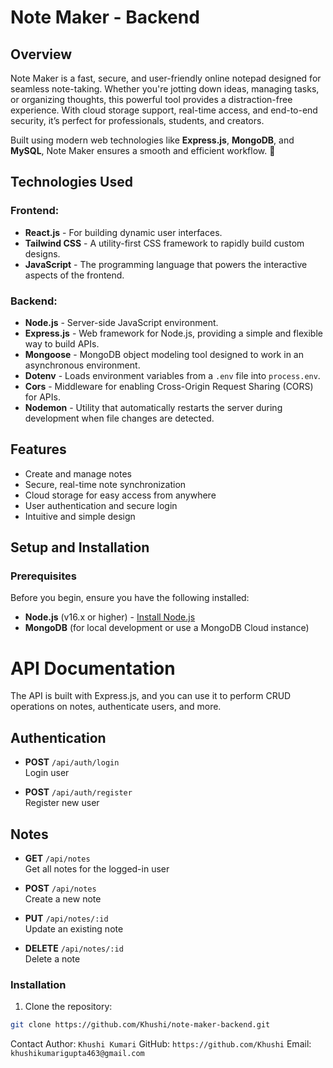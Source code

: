 
# Note Maker - Backend

## Overview
Note Maker is a fast, secure, and user-friendly online notepad designed for seamless note-taking. Whether you're jotting down ideas, managing tasks, or organizing thoughts, this powerful tool provides a distraction-free experience. With cloud storage support, real-time access, and end-to-end security, it’s perfect for professionals, students, and creators.

Built using modern web technologies like **Express.js**, **MongoDB**, and **MySQL**, Note Maker ensures a smooth and efficient workflow. 🚀

## Technologies Used

### Frontend:
- **React.js** - For building dynamic user interfaces.
- **Tailwind CSS** - A utility-first CSS framework to rapidly build custom designs.
- **JavaScript** - The programming language that powers the interactive aspects of the frontend.

### Backend:
- **Node.js** - Server-side JavaScript environment.
- **Express.js** - Web framework for Node.js, providing a simple and flexible way to build APIs.
- **Mongoose** - MongoDB object modeling tool designed to work in an asynchronous environment.
- **Dotenv** - Loads environment variables from a `.env` file into `process.env`.
- **Cors** - Middleware for enabling Cross-Origin Request Sharing (CORS) for APIs.
- **Nodemon** - Utility that automatically restarts the server during development when file changes are detected.

## Features
- Create and manage notes
- Secure, real-time note synchronization
- Cloud storage for easy access from anywhere
- User authentication and secure login
- Intuitive and simple design

## Setup and Installation

### Prerequisites
Before you begin, ensure you have the following installed:
- **Node.js** (v16.x or higher) - [Install Node.js](https://nodejs.org/)
- **MongoDB** (for local development or use a MongoDB Cloud instance)
# API Documentation

The API is built with Express.js, and you can use it to perform CRUD operations on notes, authenticate users, and more.

## Authentication

- **POST** `/api/auth/login`  
  Login user

- **POST** `/api/auth/register`  
  Register new user

## Notes

- **GET** `/api/notes`  
  Get all notes for the logged-in user

- **POST** `/api/notes`  
  Create a new note

- **PUT** `/api/notes/:id`  
  Update an existing note

- **DELETE** `/api/notes/:id`  
  Delete a note

### Installation
1. Clone the repository:

```bash
git clone https://github.com/Khushi/note-maker-backend.git
```

Contact
Author: ```Khushi Kumari```
GitHub: ```https://github.com/Khushi```
Email: ```khushikumarigupta463@gmail.com```
